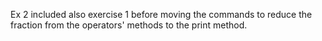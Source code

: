 Ex 2 included also exercise 1 before moving the commands to reduce the fraction from the operators' methods to the print method.